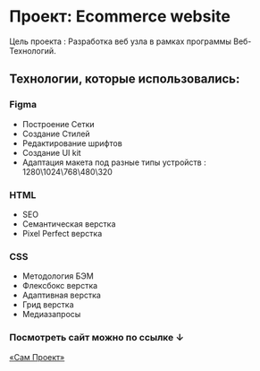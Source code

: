 # Проект: Ecommerce website

Цель проекта : Разработка веб узла в рамках программы Веб-Технологий.

## Технологии, которые использовались:

### Figma
* Построение Сетки
* Создание Стилей
* Редактирование шрифтов
* Создание UI kit
* Адаптация макета под разные типы устройств : 1280\1024\768\480\320

### HTML
* SEO
* Семантическая верстка
* Pixel Perfect верстка

### CSS
* Методология БЭМ
* Флексбокс верстка
* Адаптивная верстка
* Грид верстка
* Медиазапросы

### Посмотреть сайт можно по ссылке ↓

[«Сам Проект»](https://skazyss.github.io/ecommerce/index.html)
